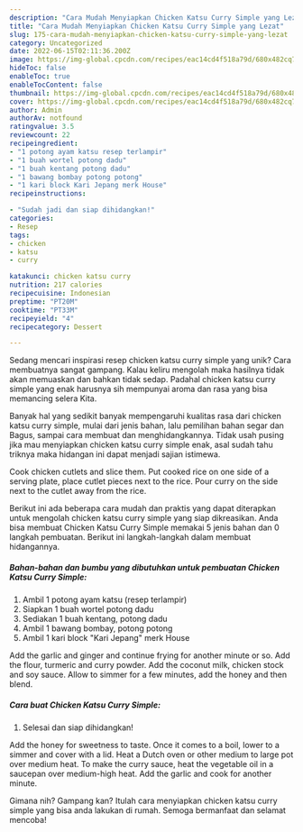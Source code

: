 ```yaml
---
description: "Cara Mudah Menyiapkan Chicken Katsu Curry Simple yang Lezat"
title: "Cara Mudah Menyiapkan Chicken Katsu Curry Simple yang Lezat"
slug: 175-cara-mudah-menyiapkan-chicken-katsu-curry-simple-yang-lezat
category: Uncategorized
date: 2022-06-15T02:11:36.200Z
image: https://img-global.cpcdn.com/recipes/eac14cd4f518a79d/680x482cq70/chicken-katsu-curry-simple-foto-resep-utama.jpg
hideToc: false
enableToc: true
enableTocContent: false
thumbnail: https://img-global.cpcdn.com/recipes/eac14cd4f518a79d/680x482cq70/chicken-katsu-curry-simple-foto-resep-utama.jpg
cover: https://img-global.cpcdn.com/recipes/eac14cd4f518a79d/680x482cq70/chicken-katsu-curry-simple-foto-resep-utama.jpg
author: Admin
authorAv: notfound
ratingvalue: 3.5
reviewcount: 22
recipeingredient:
- "1 potong ayam katsu resep terlampir"
- "1 buah wortel potong dadu"
- "1 buah kentang potong dadu"
- "1 bawang bombay potong potong"
- "1 kari block Kari Jepang merk House"
recipeinstructions:

- "Sudah jadi dan siap dihidangkan!"
categories:
- Resep
tags:
- chicken
- katsu
- curry

katakunci: chicken katsu curry 
nutrition: 217 calories
recipecuisine: Indonesian
preptime: "PT20M"
cooktime: "PT33M"
recipeyield: "4"
recipecategory: Dessert

---
```





Sedang mencari inspirasi resep chicken katsu curry simple yang unik? Cara membuatnya sangat gampang. Kalau keliru mengolah maka hasilnya tidak akan memuaskan dan bahkan tidak sedap. Padahal chicken katsu curry simple yang enak harusnya sih mempunyai aroma dan rasa yang bisa memancing selera Kita.





Banyak hal yang sedikit banyak mempengaruhi kualitas rasa dari chicken katsu curry simple, mulai dari jenis bahan, lalu pemilihan bahan segar dan Bagus, sampai cara membuat dan menghidangkannya. Tidak usah pusing jika mau menyiapkan chicken katsu curry simple enak,      asal sudah tahu triknya maka hidangan ini dapat menjadi sajian istimewa.














Cook chicken cutlets and slice them. Put cooked rice on one side of a serving plate, place cutlet pieces next to the rice. Pour curry on the side next to the cutlet away from the rice.






Berikut ini ada beberapa cara mudah dan praktis yang dapat diterapkan untuk mengolah chicken katsu curry simple yang siap dikreasikan. Anda bisa membuat Chicken Katsu Curry Simple memakai 5 jenis bahan dan 0 langkah pembuatan. Berikut ini langkah-langkah dalam membuat hidangannya.

<!--inarticleads1-->

##### Bahan-bahan dan bumbu yang dibutuhkan untuk pembuatan Chicken Katsu Curry Simple:

1. Ambil 1 potong ayam katsu (resep terlampir)
1. Siapkan 1 buah wortel potong dadu
1. Sediakan 1 buah kentang, potong dadu
1. Ambil 1 bawang bombay, potong potong
1. Ambil 1 kari block &#34;Kari Jepang&#34; merk House


Add the garlic and ginger and continue frying for another minute or so. Add the flour, turmeric and curry powder. Add the coconut milk, chicken stock and soy sauce. Allow to simmer for a few minutes, add the honey and then blend. 

<!--inarticleads2-->

##### Cara buat Chicken Katsu Curry Simple:


1. Selesai dan siap dihidangkan!

Add the honey for sweetness to taste. Once it comes to a boil, lower to a simmer and cover with a lid. Heat a Dutch oven or other medium to large pot over medium heat. To make the curry sauce, heat the vegetable oil in a saucepan over medium-high heat. Add the garlic and cook for another minute. 

Gimana nih? Gampang kan? Itulah cara menyiapkan chicken katsu curry simple yang bisa anda lakukan di rumah. Semoga bermanfaat dan selamat mencoba!
